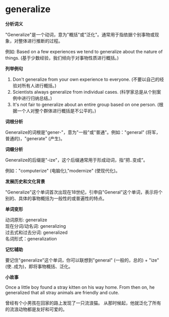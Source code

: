 # generalize

**分析词义**

  

"Generalize"是一个动词，意为"概括"或"泛化"。通常用于指依据个别事物或现象，对整体进行推断的过程。

  

例如: Based on a few experiences we tend to generalize about the nature of things. (基于少数经验，我们倾向于对事物性质进行概括。)

  

**列举例句**

  

1.  Don't generalize from your own experience to everyone. (不要以自己的经验对所有人进行概括。)
2.  Scientists always generalize from individual cases. (科学家总是从个别案例中进行归纳总结。)
3.  It's not fair to generalize about an entire group based on one person. (根据一个人对整个群体进行概括是不公平的。)

  

**词根分析**

  

Generalize的词根是"gener-"，意为"一般"或"普通"。例如："general" (将军，普通的)，"generate" (产生)。

  

**词缀分析**

  

Generalize的后缀是"-ize"，这个后缀通常用于形成动词，指“把..变成”。

  

例如："computerize" (电脑化),"modernize" (使现代化)。

  

**发展历史和文化背景**

  

"Generalize"这个单词首次出现在18世纪，引申自"General"这个单词，表示将个别的、具体的事物概括为一般性的或普遍性的特点。

  

**单词变形**

  

动词原形: generalize  
现在分词/动名词: generalizing  
过去式和过去分词: generalized  
名词形式：generalization

  

**记忆辅助**

  

要记住"generalize"这个单词，你可以联想到"general" (一般的，总的) + "ize" (使..成为)，即将事物概括、泛化。

  

**小故事**

  

Once a little boy found a stray kitten on his way home. From then on, he generalized that all stray animals are friendly and cute.

  

曾经有个小男孩在回家的路上发现了一只流浪猫。 从那时候起，他就泛化了所有的流浪动物都是友好和可爱的。

